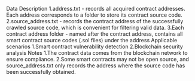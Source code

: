 
Data Description
1.address.txt - records all acquired contract addresses. Each address corresponds to a folder to store its contract source code.
2.source_address.txt - records the contract address of the successfully crawled source code, which is convenient for filtering valid data.
3.Each contract address folder - named after the contract address, contains all smart contract source codes (.sol files) under the address
Applicable scenarios
1.Smart contract vulnerability detection
2.Blockchain security analysis
Notes
1.The contract data comes from the blockchain network to ensure compliance.
2.Some smart contracts may not be open source, and source_address.txt only records the address where the source code has been successfully obtained.
